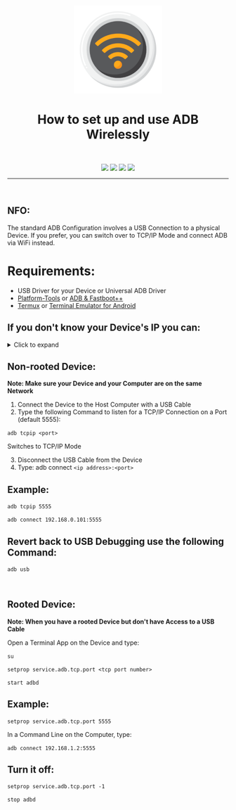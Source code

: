 <p align="center"><img src="https://github.com/K3V1991/How-to-set-up-and-use-ADB-Wirelessly/blob/main/Wireless.png" width="200"></a>
<h1 align="center"><b>How to set up and use ADB Wirelessly</b></h1>
<br />

<p align="center">
<a href="https://liberapay.com/K3V1991" alt="LiberaPay"><img src="https://img.shields.io/badge/Liberapay-F6C915?style=for-the-badge&logo=liberapay&logoColor=black" /></a>
<a href="https://ko-fi.com/k3v1991" alt="Ko-fi"><img src="https://img.shields.io/badge/Ko--fi-F16061?style=for-the-badge&logo=ko-fi&logoColor=white" /></a>
<a href="https://www.paypal.com/cgi-bin/webscr?cmd=_s-xclick&hosted_button_id=HW8B98TVDLKWA" alt="PayPal"><img src="https://img.shields.io/badge/PayPal-00457C?style=for-the-badge&logo=paypal&logoColor=white" /></a>
<a href="https://github.com/K3V1991/Donate-Crypto/blob/main/README.md" alt="Crypto"><img src="https://img.shields.io/badge/Bitcoin-000?style=for-the-badge&logo=bitcoin&logoColor=white" /></a>
</p>
<hr />
<br />

## NFO:
The standard ADB Configuration involves a USB Connection to a physical Device.
If you prefer, you can switch over to TCP/IP Mode and connect ADB via WiFi instead.

# Requirements:
* USB Driver for your Device or Universal ADB Driver
* [Platform-Tools](https://developer.android.com/studio/releases/platform-tools) or [ADB & Fastboot++](https://github.com/K3V1991/ADB-and-FastbootPlusPlus)
* [Termux](https://play.google.com/store/apps/details?id=com.termux) or [Terminal Emulator for Android](https://play.google.com/store/apps/details?id=jackpal.androidterm)

## If you don't know your Device's IP you can:
<details>
  <summary>Click to expand</summary>
* Check the IP in the WiFi Settings of your Device
* Use ADB to discover IP (via USB):
1. Connect the device to the computer via USB
2. In a Command Line, type: 
```adb shell ifconfig``` 
and copy your Device's IP Address
</details>

## Non-rooted Device:
**Note: Make sure your Device and your Computer are on the same Network**

1. Connect the Device to the Host Computer with a USB Cable
2. Type the following Command to listen for a TCP/IP Connection on a Port (default 5555):
```
adb tcpip <port>
```
Switches to TCP/IP Mode

3. Disconnect the USB Cable from the Device
4. Type: adb connect ```<ip address>:<port>```

## Example:
```
adb tcpip 5555
```
```
adb connect 192.168.0.101:5555
```

## Revert back to USB Debugging use the following Command:
```
adb usb
```
<br />

## Rooted Device:
**Note: When you have a rooted Device but don't have Access to a USB Cable**

Open a Terminal App on the Device and type:
```
su
```
```
setprop service.adb.tcp.port <tcp port number>
```
```
start adbd
```

## Example:
```
setprop service.adb.tcp.port 5555
```
In a Command Line on the Computer, type:
```
adb connect 192.168.1.2:5555
```

## Turn it off:
```
setprop service.adb.tcp.port -1
```
```
stop adbd
```
